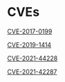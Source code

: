 # CVEs

[CVE-2017-0199](CVEs%203b178e23b33b4c1ab6725b1a768fa047/CVE-2017-0199%205ed10fa8d48c4c60be624f96209c3ad9.md)

[CVE-2019-1414](CVEs%203b178e23b33b4c1ab6725b1a768fa047/CVE-2019-1414%200e0515f5535a4683b67ab73edbe961c6.md)

[CVE-2021-44228](CVEs%203b178e23b33b4c1ab6725b1a768fa047/CVE-2021-44228%207f85cb5fd96a4a399a919294f048dc40.md)

[CVE-2021-42287](CVEs%203b178e23b33b4c1ab6725b1a768fa047/CVE-2021-42287%205ccc1647092840b180dae3d7501d31c4.md)